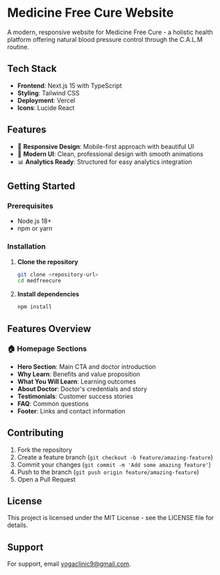 # Medicine Free Cure Website

A modern, responsive website for Medicine Free Cure - a holistic health platform offering natural blood pressure control through the C.A.L.M routine.

## Tech Stack

- **Frontend**: Next.js 15 with TypeScript
- **Styling**: Tailwind CSS
- **Deployment**: Vercel
- **Icons**: Lucide React

## Features

- 🏥 **Responsive Design**: Mobile-first approach with beautiful UI
- 📱 **Modern UI**: Clean, professional design with smooth animations
- 📊 **Analytics Ready**: Structured for easy analytics integration

## Getting Started

### Prerequisites

- Node.js 18+ 
- npm or yarn

### Installation

1. **Clone the repository**
   ```bash
   git clone <repository-url>
   cd medfreecure
   ```

2. **Install dependencies**
   ```bash
   npm install
   ```

## Features Overview

### 🏠 Homepage Sections
- **Hero Section**: Main CTA and doctor introduction
- **Why Learn**: Benefits and value proposition
- **What You Will Learn**: Learning outcomes
- **About Doctor**: Doctor's credentials and story
- **Testimonials**: Customer success stories
- **FAQ**: Common questions
- **Footer**: Links and contact information

## Contributing

1. Fork the repository
2. Create a feature branch (`git checkout -b feature/amazing-feature`)
3. Commit your changes (`git commit -m 'Add some amazing feature'`)
4. Push to the branch (`git push origin feature/amazing-feature`)
5. Open a Pull Request

## License

This project is licensed under the MIT License - see the LICENSE file for details.

## Support

For support, email yogaclinic9@gmail.com.

